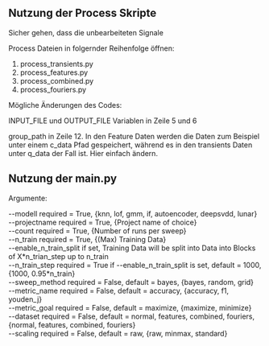 ## Nutzung der Process Skripte
Sicher gehen, dass die unbearbeiteten Signale 

Process Dateien in folgernder Reihenfolge öffnen:
1. process_transients.py
2. process_features.py
3. process_combined.py
4. process_fouriers.py

Mögliche Änderungen des Codes:

INPUT_FILE und OUTPUT_FILE Variablen in Zeile 5 und 6

group_path in Zeile 12. In den Feature Daten werden die Daten zum Beispiel
unter einem c_data Pfad gespeichert, während es in den transients Daten
unter q_data der Fall ist. Hier einfach ändern.

## Nutzung der main.py
Argumente: 

--modell        required = True, {knn, lof, gmm, if, autoencoder, deepsvdd, lunar}  
--projectname   required = True, {Project name of choice}  
--count         required = True, {Number of runs per sweep}  
--n_train       required = True, {(Max) Training Data}  
--enable_n_train_split if set, Training Data will be split into Data into Blocks of X\*n_trian_step up to n_train  
--n_train_step  required = True if --enable_n_train_split is set, default = 1000, {1000, 0.95\*n_train}  
--sweep_method  required = False, default = bayes, {bayes, random, grid}  
--metric_name   required = False, default = accuracy, {accuracy, f1, youden_j}  
--metric_goal   required = False, default = maximize, {maximize, minimize}  
--dataset       required = False, default = normal, features, combined, fouriers, {normal, features, combined, fouriers}  
--scaling       required = False, default = raw, {raw, minmax, standard} 
